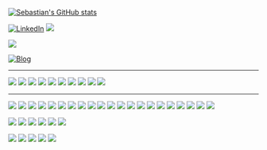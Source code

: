 [![Sebastian's GitHub stats](https://github-readme-stats.vercel.app/api?username=sebastianconcept&show_icons=true&theme=vue-dark&hide_border=true)](https://github.com/sebastianconcept/github-readme-stats)

[![LinkedIn](https://img.shields.io/badge/LinkedIn-%230077B5.svg?logo=linkedin&logoColor=white)](https://linkedin.com/in/sebastiansastre) 
[![](https://img.shields.io/badge/X-000000?logo=x&logoColor=white)](https://twitter.com/sebastianconcpt)

[![](https://img.shields.io/badge/website-000000?logo=About.me&logoColor=white)](https://sebastiansastre.co)

[![Blog](https://img.shields.io/badge/Blog-0A0A0A?logoColor=white)](https://blog.sebastiansastre.co)

___
![](https://img.shields.io/badge/Smalltalk-007ACC?logo=smalltalk&logoColor=white)
![](https://img.shields.io/badge/JavaScript-323330?logo=javascript&logoColor=F7DF1E)
![](https://img.shields.io/badge/TypeScript-007ACC?logo=typescript&logoColor=white)
![](https://img.shields.io/badge/Ruby-CC342D?logo=ruby&logoColor=white)
![](https://img.shields.io/badge/Swift-FA7343?logo=swift&logoColor=white)
![](https://img.shields.io/badge/Rust-black?logo=rust&logoColor=#E57324)
![](https://img.shields.io/badge/Go-00ADD8?logo=go&logoColor=white)
![](https://img.shields.io/badge/Python-FFD43B?logo=python&logoColor=blue)
![](https://img.shields.io/badge/C-00599C?logo=c&logoColor=white)
![](https://img.shields.io/badge/HTML5-E34F26?logo=html5&logoColor=white)
___
![](https://img.shields.io/badge/%3C/%3E%20htmx-3D72D7?logo=mysl&logoColor=white)
![](https://img.shields.io/badge/React-20232A?logo=react&logoColor=61DAFB)
![](https://img.shields.io/badge/Vue%20js-35495E?logo=vuedotjs&logoColor=4FC08D)
![](https://img.shields.io/badge/Svelte-4A4A55?logo=svelte&logoColor=FF3E00)
![](https://img.shields.io/badge/Ruby_on_Rails-CC0000?logo=ruby-on-rails&logoColor=white)
![](https://img.shields.io/badge/CoffeeScript-2F2625?logo=CoffeeScript&logoColor=white)
![](https://img.shields.io/badge/Tailwind_CSS-38B2AC?logo=tailwind-css&logoColor=white)
![](https://img.shields.io/badge/storybook-FF4785?logo=storybook&logoColor=white)
![](https://img.shields.io/badge/next%20js-000000?logo=nextdotjs&logoColor=white)
![](https://img.shields.io/badge/SvelteKit-FF3E00?logo=Svelte&logoColor=white)
![](https://img.shields.io/badge/strapi-2F2E8B?logo=strapi&logoColor=white)
![](https://img.shields.io/badge/Seaside-3D72D7?logo=seaside&logoColor=white)
![](https://img.shields.io/badge/Swagger-85EA2D?logo=Swagger&logoColor=white)
![](https://img.shields.io/badge/Tauri-FFC131?logo=Tauri&logoColor=white)
![](https://img.shields.io/badge/json-5E5C5C?logo=json&logoColor=white)
![](https://img.shields.io/badge/Jekyll-CC0000?logo=Jekyll&logoColor=white)
![](https://img.shields.io/badge/jQuery-0769AD?logo=jquery&logoColor=white)
![](https://img.shields.io/badge/Markdown-000000?logo=markdown&logoColor=white)
![](https://img.shields.io/badge/Node%20js-339933?logo=nodedotjs&logoColor=white)
![](https://img.shields.io/badge/Express%20js-000000?logo=express&logoColor=white)
![](https://img.shields.io/badge/rabbitmq-%23FF6600.svg?logo=rabbitmq&logoColor=white)

![](https://img.shields.io/badge/Sqlite-003B57?logo=sqlite&logoColor=white)
![](https://img.shields.io/badge/PostgreSQL-316192?logo=postgresql&logoColor=whit)
![](https://img.shields.io/badge/MongoDB-4EA94B?logo=mongodb&logoColor=white)
![](https://img.shields.io/badge/redis-CC0000.svg?logo=redis&logoColor=white)
![](https://img.shields.io/badge/Nginx-009639?logo=nginx&logoColor=white)
![](https://img.shields.io/badge/firebase-ffca28?logo=firebase&logoColor=black)

![](https://img.shields.io/badge/Linux-FCC624?logo=linux&logoColor=black)
![](https://img.shields.io/badge/Ubuntu-E95420?logo=ubuntu&logoColor=white)
![](https://img.shields.io/badge/Debian-A81D33?logo=debian&logoColor=white)
![](https://img.shields.io/badge/mac%20os-000000?logo=apple&logoColor=white)
![](https://img.shields.io/badge/iOS-000000?logo=ios&logoColor=white)
